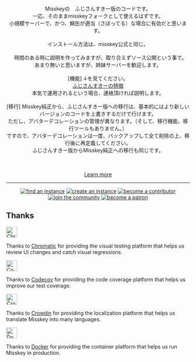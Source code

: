 <div align="center">
Misskeyの　ふじさんすきー版のコードです。<br>
	一応、そのままmisskeyフォークとして使えるはずです。<br>
小規模サーバーで、かつ、鯖缶が適当（さぼってる）な場合に有効だと思います。<br>
<br>
インストール方法は、misskey公式と同じ。<br>
<br>
　時間のある時に説明を作ってみますが、取り合えずソース公開という事で。<br>
 あまり無いと思いますが、姉妹サーバーを歓迎します。<br>
	<br>
	[機能]
	↓を見てください。<br>
	<a href=https://misskey.day/documents/htmls/feature.html>ふじさんすきーの特徴</a><br>
	本気で運用されるという場合、連絡頂ければ説明します。<br>
	<br>
	[移行]
	Misskey純正から、ふじさんすきー版への移行は、基本的にはより新しいバージョンのコードを上書きするだけで行けます。<br>
	ただし、アバターデコレーションの管理が異なります。（そして、移行機能、移行ツールもありません。）<br>
	ですので、アバターデコレーションは一度、バックアップして全て削除の上、移行後に再定義してください。<br>
	ふじさんすきー版からMisskey純正への移行も同じです。<br>
<br>
<br>

[Learn more](https://misskey-hub.net/)

---

<a href="https://misskey-hub.net/servers/">
		<img src="https://custom-icon-badges.herokuapp.com/badge/find_an-instance-acea31?logoColor=acea31&style=for-the-badge&logo=misskey&labelColor=363B40" alt="find an instance"/></a>

<a href="https://misskey-hub.net/docs/for-admin/install/guides/">
		<img src="https://custom-icon-badges.herokuapp.com/badge/create_an-instance-FBD53C?logoColor=FBD53C&style=for-the-badge&logo=server&labelColor=363B40" alt="create an instance"/></a>

<a href="./CONTRIBUTING.md">
		<img src="https://custom-icon-badges.herokuapp.com/badge/become_a-contributor-A371F7?logoColor=A371F7&style=for-the-badge&logo=git-merge&labelColor=363B40" alt="become a contributor"/></a>

<a href="https://discord.gg/Wp8gVStHW3">
		<img src="https://custom-icon-badges.herokuapp.com/badge/join_the-community-5865F2?logoColor=5865F2&style=for-the-badge&logo=discord&labelColor=363B40" alt="join the community"/></a>

<a href="https://www.patreon.com/syuilo">
		<img src="https://custom-icon-badges.herokuapp.com/badge/become_a-patron-F96854?logoColor=F96854&style=for-the-badge&logo=patreon&labelColor=363B40" alt="become a patron"/></a>

</div>

## Thanks

<a href="https://www.chromatic.com/"><img src="https://user-images.githubusercontent.com/321738/84662277-e3db4f80-af1b-11ea-88f5-91d67a5e59f6.png" height="30" alt="Chromatic" /></a>

Thanks to [Chromatic](https://www.chromatic.com/) for providing the visual testing platform that helps us review UI changes and catch visual regressions.

<a href="https://about.codecov.io/for/open-source/"><img src="https://about.codecov.io/wp-content/themes/codecov/assets/brand/sentry-cobranding/logos/codecov-by-sentry-logo.svg" height="30" alt="Codecov" /></a>

Thanks to [Codecov](https://about.codecov.io/for/open-source/) for providing the code coverage platform that helps us improve our test coverage.

<a href="https://crowdin.com/"><img src="https://user-images.githubusercontent.com/20679825/230709597-1299a011-171a-4294-a91e-355a9b37c672.svg" height="30" alt="Crowdin" /></a>

Thanks to [Crowdin](https://crowdin.com/) for providing the localization platform that helps us translate Misskey into many languages.

<a href="https://hub.docker.com/"><img src="https://user-images.githubusercontent.com/20679825/230148221-f8e73a32-a49b-47c3-9029-9a15c3824f92.png" height="30" alt="Docker" /></a>

Thanks to [Docker](https://hub.docker.com/) for providing the container platform that helps us run Misskey in production.
